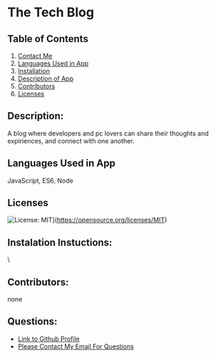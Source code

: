
  # The Tech Blog
  ## Table of Contents
  1. [Contact Me](#Questions)
  2. [Languages Used in App](#languages)
  3. [Installation](#installation)
  4. [Description of App](#description)
  5. [Contributors](#contributors)
  6. [Licenses](#Licenses)
  ## Description:
  A blog where developers and pc lovers can share their thoughts and expiriences, and connect with one another. 
  ## Languages Used in App
  JavaScript, ES6, Node
  ## Licenses
  ![License: MIT](https://img.shields.io/badge/License-MIT-yellow.svg)](https://opensource.org/licenses/MIT)
  ## Instalation Instuctions: 
  \
  ## Contributors: 
  none
  ## Questions:
  - [Link to Github Profile](Steffen568)
  - [Please Contact My Email For Questions](sgonzalez568@gmail.com)
